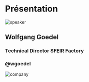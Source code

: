 <!-- .slide: class="speaker-slide" -->

# Présentation

![speaker](./assets/images/wolfgang.jpeg)

<h2> Wolfgang<span> Goedel</span></h2>

### Technical Director SFEIR Factory
<!-- .element: class="icon-rule icon-first" -->

### @wgoedel
<!-- .element: class="icon-twitter icon-second" -->

![company](./assets/images/logo-sfeir-blanc.png)
